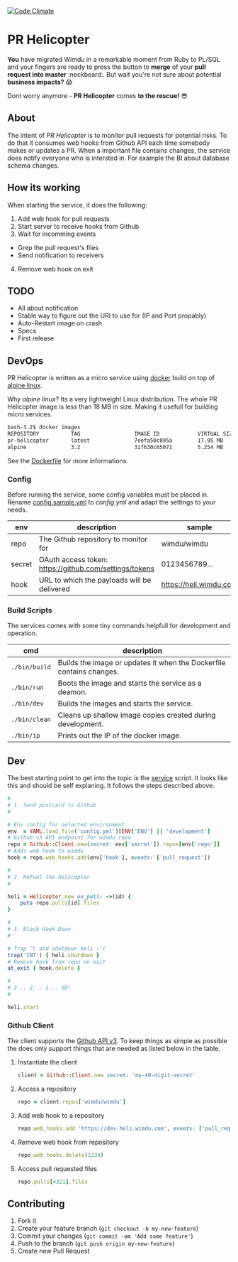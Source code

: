 [![Code Climate](https://codeclimate.com/github/wimdu/pr-helicopter/badges/gpa.svg)](https://codeclimate.com/github/wimdu/pr-helicopter)


PR Helicopter
=============

__You__ have migrated Wimdu in a remarkable moment from Ruby to PL/SQL and your fingers are ready to press the button to __merge__ of your __pull request into master__ :neckbeard:. But wait you're not sure about potential __business impacts?__ :scream:

Dont worry anymore - __PR Helicopter__ comes __to the rescue!__ :sunglasses:


## About

The intent of _PR Helicopter_ is to monitor pull requests for potential risks. To do that it consumes web hooks from Github API each time somebody makes or updates a PR. When a important file contains changes, the service does notify everyone who is intersted in. For example the BI about database schema changes.

## How its working

When starting the service, it does the following:

1. Add web hook for pull requests
2. Start server to receive hooks from Github
3. Wait for incomming events
 - Grep the pull request's files
 - Send notification to receivers
4. Remove web hook on exit

## TODO

- All about notification
- Stable way to figure out the URI to use for (IP and Port propably)
- Auto-Restart image on crash
- Specs
- First release

## DevOps

PR Helicopter is written as a micro service using [docker][docker] build on top of [alpine linux][alpine].

Why _alpine linux_? Its a very lightweight Linux distribution. The whole PR Helicopter image is less than 18 MB in size. Making it usefull for building micro services.

```sh
bash-3.2$ docker images
REPOSITORY          TAG                 IMAGE ID            VIRTUAL SIZE
pr-helicopter       latest              7eefa50c895a        17.95 MB
alpine              3.2                 31f630c65071        5.254 MB
```

See the [Dockerfile][dockerfile] for more informations.

### Config

Before running the service, some config variables must be placed in. Rename [config.sample.yml][config] to _config.yml_ and adapt the settings to your needs.

| env | description | sample |
| --- | ----------- | ------ |
| repo | The Github repository to monitor for | wimdu/wimdu |
| secret | OAuth access token: https://github.com/settings/tokens | 0123456789... |
| hook | URL to which the payloads will be delivered | https://heli.wimdu.com |


### Build Scripts

The services comes with some tiny commands helpfull for development and operation.

| cmd | description |
| --- | ----------- |
| `./bin/build` | Builds the image or updates it when the Dockerfile contains changes. |
| `./bin/run` | Boots the image and starts the service as a deamon. |
| `./bin/dev` | Builds the images and starts the service. |
| `./bin/clean` | Cleans up shallow image copies created during development. |
| `./bin/ip` | Prints out the IP of the docker image. |


## Dev

The best starting point to get into the topic is the [service][service] script. It looks like this and should be self explaning. It follows the steps described above.

```ruby
#
# 1. Send postcard to Github
#

# Env config for selected environment
env  = YAML.load_file('config.yml')[ENV['ENV'] || 'development']
# Github v3 API endpoint for wimdu repo
repo = Github::Client.new(secret: env['secret']).repos[env['repo']]
# Adds web hook to wimdu
hook = repo.web_hooks.add(env['hook'], events: ['pull_request'])

#
# 2. Refuel the helicopter
#

heli = Helicopter.new on_pull: ->(id) {
    puts repo.pulls[id].files
}

#
# 3. Black Hawk Down
#

# Trap ^C and shutdown heli :'(
trap('INT') { heli.shutdown }
# Remove hook from repo on exit
at_exit { hook.delete }

#
# 3... 2... 1... GO!
#

heli.start
```

### Github Client

The client supports the [Github API v3][github]. To keep things as simple as possible the does only support things that are needed as listed below in the table.

1. Instantiate the client

    ```ruby
    client = Github::Client.new secret: 'my-40-digit-secret'
    ```

2. Access a repository

    ```ruby
    repo = client.repos['wimdu/wimdu']
    ```

3. Add web hook to a repository

    ```ruby
    repo.web_hooks.add 'https://dev.heli.wimdu.com', events: ['pull_request']
    ```

4. Remove web hook from repository

    ```ruby
    repo.web_hooks.delete(1234)
    ```

5. Access pull requested files

    ```ruby
    repo.pulls[4321].files
    ```


## Contributing

1. Fork it
2. Create your feature branch (`git checkout -b my-new-feature`)
3. Commit your changes (`git commit -am 'Add some feature'`)
4. Push to the branch (`git push origin my-new-feature`)
5. Create new Pull Request


[docker]: https://www.docker.com
[alpine]: http://alpinelinux.org
[dockerfile]: https://github.com/wimdu/pr-helicopter/blob/master/Dockerfile
[service]: https://github.com/wimdu/pr-helicopter/blob/master/service
[config]: https://github.com/wimdu/pr-helicopter/blob/master/config.sample.yml
[heli]: https://github.com/wimdu/pr-helicopter/blob/master/lib/helicopter.rb
[github]: https://developer.github.com/v3/
